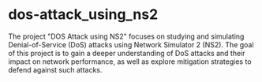 # dos-attack_using_ns2

The project "DOS Attack using NS2" focuses on studying and simulating Denial-of-Service (DoS) attacks using Network Simulator 2 (NS2).
The goal of this project is to gain a deeper understanding of DoS attacks and their impact on network performance, as well as explore mitigation strategies to defend against such attacks.
